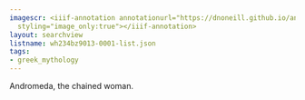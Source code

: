 ```yaml
---
imagescr: <iiif-annotation annotationurl="https://dnoneill.github.io/annotate/annotations/wh234bz9013-0001-007.json"
  styling="image_only:true"></iiif-annotation>
layout: searchview
listname: wh234bz9013-0001-list.json
tags:
- greek_mythology
---
```

Andromeda, the chained woman.